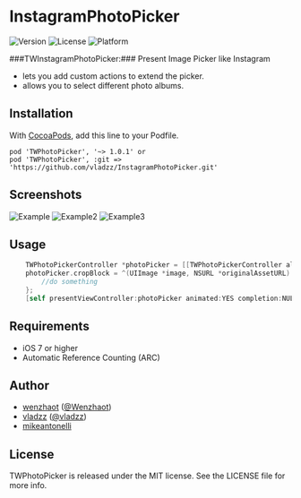 InstagramPhotoPicker
====================

![Version](https://img.shields.io/cocoapods/v/TWPhotoPicker.svg)
![License](https://img.shields.io/cocoapods/l/TWPhotoPicker.svg)
![Platform](https://img.shields.io/cocoapods/p/TWPhotoPicker.svg)

###TWInstagramPhotoPicker:###
Present Image Picker like Instagram

* lets you add custom actions to extend the picker.
* allows you to select different photo albums.

## Installation

With [CocoaPods](http://cocoapods.org/), add this line to your Podfile.

    pod 'TWPhotoPicker', '~> 1.0.1' or
    pod 'TWPhotoPicker', :git => 'https://github.com/vladzz/InstagramPhotoPicker.git'

## Screenshots
![Example](./Screenshots/Screenshot01.png "Example")
![Example2](./Screenshots/Screenshot02.png "Example2")
![Example3](./Screenshots/Screenshot03.png "Example3")


## Usage

```objective-c
    TWPhotoPickerController *photoPicker = [[TWPhotoPickerController alloc] init];
    photoPicker.cropBlock = ^(UIImage *image, NSURL *originalAssetURL) {
        //do something
    };
    [self presentViewController:photoPicker animated:YES completion:NULL];
```

## Requirements

- iOS 7 or higher
- Automatic Reference Counting (ARC)

## Author

- [wenzhaot](https://github.com/wenzhaot) ([@Wenzhaot](https://twitter.com/Wenzhaot))
- [vladzz](https://github.com/vladzz) ([@vladzz](https://twitter.com/vladzz))
- [mikeantonelli](https://github.com/mikeantonelli)

## License

TWPhotoPicker is released under the MIT license. See the LICENSE file for more info.
